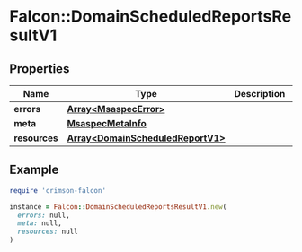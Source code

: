 # Falcon::DomainScheduledReportsResultV1

## Properties

| Name | Type | Description | Notes |
| ---- | ---- | ----------- | ----- |
| **errors** | [**Array&lt;MsaspecError&gt;**](MsaspecError.md) |  |  |
| **meta** | [**MsaspecMetaInfo**](MsaspecMetaInfo.md) |  |  |
| **resources** | [**Array&lt;DomainScheduledReportV1&gt;**](DomainScheduledReportV1.md) |  |  |

## Example

```ruby
require 'crimson-falcon'

instance = Falcon::DomainScheduledReportsResultV1.new(
  errors: null,
  meta: null,
  resources: null
)
```

